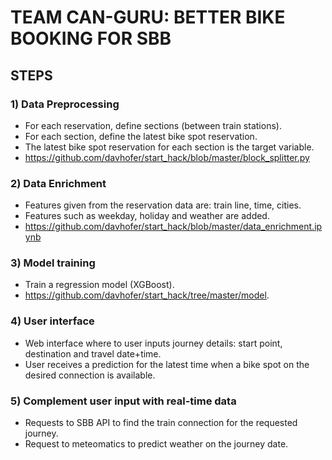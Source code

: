 #  TEAM CAN-GURU: BETTER BIKE BOOKING FOR SBB

## STEPS

### 1) Data Preprocessing

* For each reservation, define sections (between train stations).
* For each section, define the latest bike spot reservation.
* The latest bike spot reservation for each section is the target variable.
* https://github.com/davhofer/start_hack/blob/master/block_splitter.py

### 2) Data Enrichment

* Features given from the reservation data are: train line, time, cities.
* Features such as weekday, holiday and weather are added.
* https://github.com/davhofer/start_hack/blob/master/data_enrichment.ipynb

### 3) Model training

* Train a regression model (XGBoost).
* https://github.com/davhofer/start_hack/tree/master/model.

### 4) User interface

* Web interface where to user inputs journey details: start point, destination and travel date+time.
* User receives a prediction for the latest time when a bike spot on the desired connection is available.

### 5) Complement user input with real-time data
* Requests to SBB API to find the train connection for the requested journey.
* Request to meteomatics to predict weather on the journey date. 



